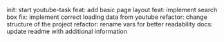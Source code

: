 init: start youtube-task
feat: add basic page layout
feat: implement search box 
fix: implement correct loading data from youtube
refactor: change structure of the project
refactor: rename vars for better readability
docs: update readme with additional information
